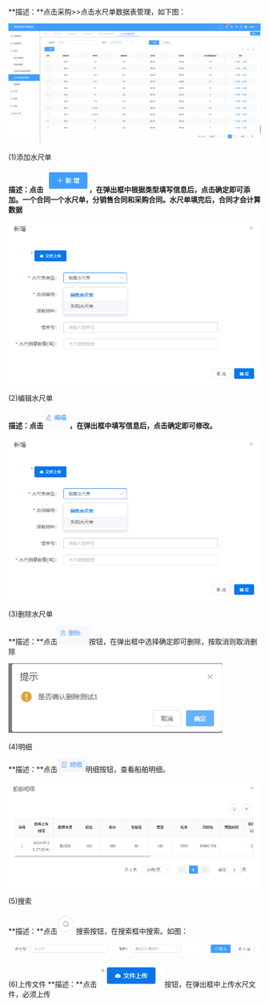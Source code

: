 **描述：**点击采购\>\>点击水尺单数据表管理，如下图：

![](/media/cc124900caa67771cf131c242412603b.png)

(1)添加水尺单

**描述：点击**![](/media/2b036d3d5a5fead810d63f7fbc3bbe4a.png)**，在弹出框中根据类型填写信息后，点击确定即可添加。一个合同一个水尺单，分销售合同和采购合同。水尺单填完后，合同才会计算数据**

![](/assets/20210422090349.png)

(2)编辑水尺单

**描述：点击**![](/media/e05ec3c7042b67466ab5d4a7cff610e3.png)**，在弹出框中填写信息后，点击确定即可修改。**

![](/assets/20210422090349.png)

(3)删除水尺单

**描述：**点击![](/media/1b445a0a2962b2913c7972b6e89b944a.png)按钮，在弹出框中选择确定即可删除，按取消则取消删除

![](/media/c56b02d720fb3df8d75f1e7880f0e130.png)

(4)明细

**描述：**点击![](/media/59e8f631e036911271094028fadbb2e1.png)明细按钮，查看船舶明细。

![](/media/6e330ce6236f194cc2f384d3d55414a5.png)

(5)搜索

**描述：**点击![](/media/0640ee7b1c2945d32bde1f4190a580de.png)搜索按钮，在搜索框中搜索。如图：

![](/media/c60b5f7df30013a7cc60615d9599df2a.png)

(6)上传文件
**描述：**点击![](/assets/20210422090723.png)按钮，在弹出框中上传水尺文件，必须上传


